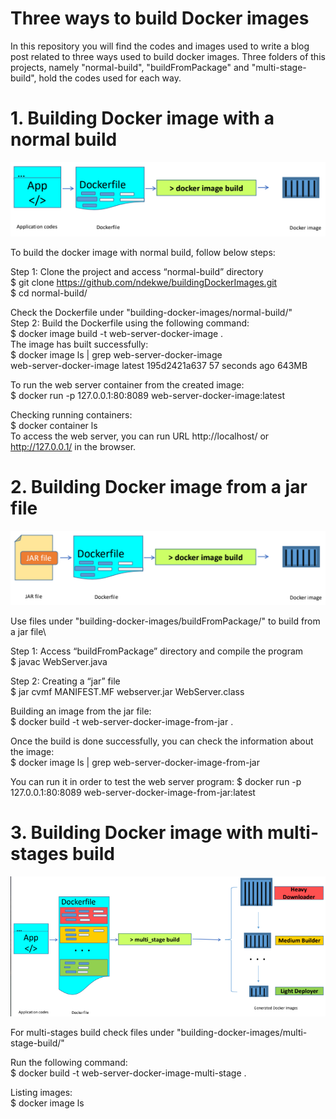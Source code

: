 # Three ways to build Docker images
In this repository you will find the codes and images used to write a blog post related to three ways used to build docker images. Three folders of this projects, namely "normal-build", "buildFromPackage" and "multi-stage-build", hold the codes used for each way. 

# 1. Building Docker image with a normal build
![alt text](images/normal-docker-build.png) 

To build the docker image with normal build, follow below steps: 

Step 1: Clone the project and access “normal-build” directory \
$ git clone https://github.com/ndekwe/buildingDockerImages.git \
$ cd normal-build/

Check the Dockerfile under "building-docker-images/normal-build/" \
Step 2: Build the Dockerfile using the following command: \
$ docker image build -t web-server-docker-image . \
The image has built successfully: \
$ docker image ls | grep web-server-docker-image \
web-server-docker-image            latest               195d2421a637        57 seconds ago      643MB 

To run the web server container from the created image: \
$ docker run -p 127.0.0.1:80:8089 web-server-docker-image:latest 

Checking running containers: \
$ docker container ls \
To access the web server, you can run URL http://localhost/ or http://127.0.0.1/ in the browser. 

# 2. Building Docker image from a jar file
![alt text](images/docker-image-from-jar.png)

Use files under "building-docker-images/buildFromPackage/" to build from a jar file\ 

Step 1: Access “buildFromPackage” directory and compile the program\
$ javac WebServer.java

Step 2: Creating a “jar” file \
$ jar cvmf MANIFEST.MF webserver.jar WebServer.class

Building an image from the jar file:\
$ docker build -t web-server-docker-image-from-jar .

Once the build is done successfully, you can check the information about the image:\
$ docker image ls | grep web-server-docker-image-from-jar

You can run it in order to test the web server program:
$ docker run -p 127.0.0.1:80:8089 web-server-docker-image-from-jar:latest


# 3. Building Docker image with multi-stages build
![alt text](images/multi-stage-build.png)

For multi-stages build check files under "building-docker-images/multi-stage-build/"

Run the following command: \
$ docker build -t web-server-docker-image-multi-stage .

Listing images: \
$ docker image ls


